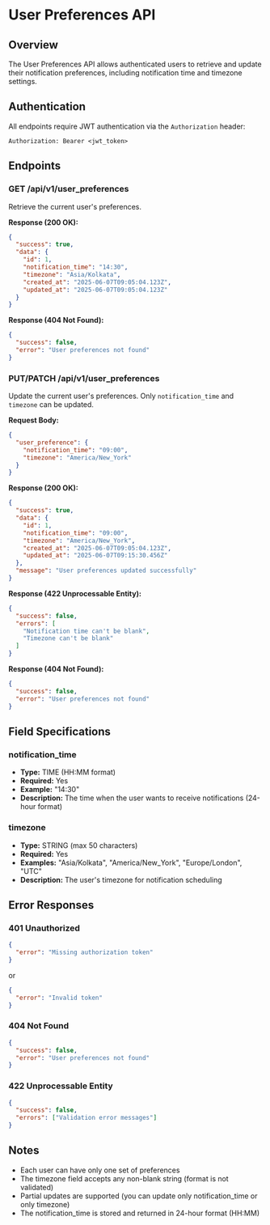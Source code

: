 # User Preferences API

## Overview
The User Preferences API allows authenticated users to retrieve and update their notification preferences, including notification time and timezone settings.

## Authentication
All endpoints require JWT authentication via the `Authorization` header:
```
Authorization: Bearer <jwt_token>
```

## Endpoints

### GET /api/v1/user_preferences
Retrieve the current user's preferences.

**Response (200 OK):**
```json
{
  "success": true,
  "data": {
    "id": 1,
    "notification_time": "14:30",
    "timezone": "Asia/Kolkata",
    "created_at": "2025-06-07T09:05:04.123Z",
    "updated_at": "2025-06-07T09:05:04.123Z"
  }
}
```

**Response (404 Not Found):**
```json
{
  "success": false,
  "error": "User preferences not found"
}
```

### PUT/PATCH /api/v1/user_preferences
Update the current user's preferences. Only `notification_time` and `timezone` can be updated.

**Request Body:**
```json
{
  "user_preference": {
    "notification_time": "09:00",
    "timezone": "America/New_York"
  }
}
```

**Response (200 OK):**
```json
{
  "success": true,
  "data": {
    "id": 1,
    "notification_time": "09:00",
    "timezone": "America/New_York",
    "created_at": "2025-06-07T09:05:04.123Z",
    "updated_at": "2025-06-07T09:15:30.456Z"
  },
  "message": "User preferences updated successfully"
}
```

**Response (422 Unprocessable Entity):**
```json
{
  "success": false,
  "errors": [
    "Notification time can't be blank",
    "Timezone can't be blank"
  ]
}
```

**Response (404 Not Found):**
```json
{
  "success": false,
  "error": "User preferences not found"
}
```

## Field Specifications

### notification_time
- **Type:** TIME (HH:MM format)
- **Required:** Yes
- **Example:** "14:30"
- **Description:** The time when the user wants to receive notifications (24-hour format)

### timezone
- **Type:** STRING (max 50 characters)
- **Required:** Yes
- **Examples:** "Asia/Kolkata", "America/New_York", "Europe/London", "UTC"
- **Description:** The user's timezone for notification scheduling

## Error Responses

### 401 Unauthorized
```json
{
  "error": "Missing authorization token"
}
```
or
```json
{
  "error": "Invalid token"
}
```

### 404 Not Found
```json
{
  "success": false,
  "error": "User preferences not found"
}
```

### 422 Unprocessable Entity
```json
{
  "success": false,
  "errors": ["Validation error messages"]
}
```

## Notes
- Each user can have only one set of preferences
- The timezone field accepts any non-blank string (format is not validated)
- Partial updates are supported (you can update only notification_time or only timezone)
- The notification_time is stored and returned in 24-hour format (HH:MM) 